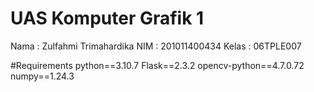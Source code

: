 # UAS Komputer Grafik 1
Nama  : Zulfahmi Trimahardika
NIM   : 201011400434
Kelas : 06TPLE007

#Requirements
python==3.10.7
Flask==2.3.2
opencv-python==4.7.0.72
numpy==1.24.3

